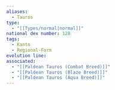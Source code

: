 ```yaml
---
aliases:
  - Tauros
type:
  - "[[Types/normal|normal]]"
national dex number: 128
tags:
  - Kanto
  - Regional-Form
evolution line: 
associated:
  - "[[Paldean Tauros (Combat Breed)]]"
  - "[[Paldean Tauros (Blaze Breed)]]"
  - "[[Paldean Tauros (Aqua Breed)]]"
---
```

